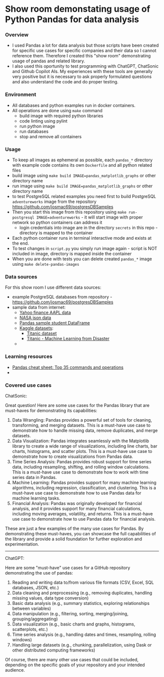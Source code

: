 # Show room demonstating usage of Python Pandas for data analysis

### Overview

* I used Pandas a lot for data analysis but those scripts have been created for specific use cases for specific companies and their data so I cannot reference them. Therefore I created this "show room" demonstrating usage of pandas and related library.
* I also used this oportunity to test programming with ChatGPT, ChatSonic and Github Copilot AIs. My experiences with these tools are generally very positive but it is necessary to ask properly formulated questions and also understand the code and do proper testing.

### Environment

* All databases and python examples run in docker containers.
* All operations are done using `make` command
  * build image with required python libraries
  * code linting using pylint
  * run python image
  * run databases
  * stop and remove all containers

### Usage

* To keep all images as ephemeral as possible, each `pandas_*` directory with example code contains its own `Dockerfile` and all python related files
* build image using `make build IMAGE=pandas_matplotlib_graphs` or other directory name
* run image using `make build IMAGE=pandas_matplotlib_graphs` or other directory name
* to test PostgreSQL related examples you need first to build PostgreSQL `adventureworks` image from the repository https://github.com/josmac69/postgresDBSamples
* Then you start this image from this repository using `make run-postgresql IMAGE=adventureworks` - it will start image with proper network so python containers can address it
  * login credentials into image are in the directory `secrets` in this repo - directory is mapped to the container
* Each python container runs in terminal interactive mode and exists at the end.
* To test changes in `script.py` you simply run image again - script is NOT included in image, directory is mapped inside the container
* When you are done with tests you can delete created `pandas_*` image using `make delete-pandas-images`

### Data sources

For this show room I use different data sources:

* example PostgreSQL databases from repository - https://github.com/josmac69/postgresDBSamples
* sample data from internet:
  * [Yahoo finance AAPL data](https://finance.yahoo.com/quote/AAPL/history?p=AAPL)
  * [NASA json data](https://data.nasa.gov/data.json)
  * [Pandas sample student DataFrame](https://www.plus2net.com/python/pandas-student.php)
  * [Kaggle datasets](https://www.kaggle.com/datasets):
    * [Titanic dataset](https://www.kaggle.com/datasets/vinicius150987/titanic3)
    * [Titanic - Machine Learning from Disaster](https://www.kaggle.com/c/titanic/data)
  * 

### Learning resources

* [Pandas cheat sheet: Top 35 commands and operations](https://www.educative.io/blog/pandas-cheat-sheet)
* 

### Covered use cases

ChatSonic:

Great question! Here are some use cases for the Pandas library that are must-haves for demonstrating its capabilities:

1. Data Wrangling: Pandas provides a powerful set of tools for cleaning, transforming, and merging datasets. This is a must-have use case to demonstrate how to handle missing data, remove duplicates, and merge datasets.
2. Data Visualization: Pandas integrates seamlessly with the Matplotlib library to create a wide range of visualizations, including line charts, bar charts, histograms, and scatter plots. This is a must-have use case to demonstrate how to create visualizations from Pandas data.
3. Time Series Analysis: Pandas provides robust support for time series data, including resampling, shifting, and rolling window calculations. This is a must-have use case to demonstrate how to work with time series data in Pandas.
4. Machine Learning: Pandas provides support for many machine learning algorithms, including regression, classification, and clustering. This is a must-have use case to demonstrate how to use Pandas data for machine learning tasks.
5. Financial Analysis: Pandas was originally developed for financial analysis, and it provides support for many financial calculations, including moving averages, volatility, and returns. This is a must-have use case to demonstrate how to use Pandas data for financial analysis.

These are just a few examples of the many use cases for Pandas. By demonstrating these must-haves, you can showcase the full capabilities of the library and provide a solid foundation for further exploration and experimentation.

---

ChatGPT:

Here are some "must-have" use cases for a GitHub repository demonstrating the use of pandas:

1. Reading and writing data to/from various file formats (CSV, Excel, SQL databases, JSON, etc.)
2. Data cleaning and preprocessing (e.g., removing duplicates, handling missing values, data type conversion)
3. Basic data analysis (e.g., summary statistics, exploring relationships between variables)
4. Data manipulation (e.g., filtering, sorting, merging/joining, grouping/aggregating)
5. Data visualization (e.g., basic charts and graphs, histograms, scatterplots, etc.)
6. Time series analysis (e.g., handling dates and times, resampling, rolling windows)
7. Handling large datasets (e.g., chunking, parallelization, using Dask or other distributed computing frameworks)

Of course, there are many other use cases that could be included, depending on the specific goals of your repository and your intended audience.
